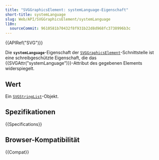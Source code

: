 ```yaml
---
title: "SVGGraphicsElement: systemLanguage-Eigenschaft"
short-title: systemLanguage
slug: Web/API/SVGGraphicsElement/systemLanguage
l10n:
  sourceCommit: 9610581b70432f8f931b22d8d968fc3738996b3c
---
```


{{APIRef("SVG")}}

Die **`systemLanguage`**-Eigenschaft der [`SVGGraphicsElement`](/de/docs/Web/API/SVGGraphicsElement)-Schnittstelle ist eine schreibgeschützte Eigenschaft, die das {{SVGAttr("systemLanguage")}}-Attribut des gegebenen Elements widerspiegelt.

## Wert

Ein [`SVGStringList`](/de/docs/Web/API/SVGStringList)-Objekt.

## Spezifikationen

{{Specifications}}

## Browser-Kompatibilität

{{Compat}}
